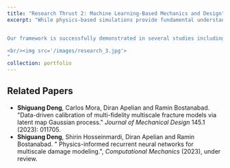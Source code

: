 ```yaml
---
title: "Research Thrust 2: Machine Learning-Based Mechanics and Design"
excerpt: "While physics-based simulations provide fundamental understanding of material mechanics and facilitate material innovation, they are generally too expensive for multiscale material systems (e.g., composites, alloys and crystals) involving high dimensional design space and complex deformation mechanisms. In this research theme, we develop a data-driven framework that integrates microstructure reconstruction, model reduction, statistical and machine learning models to statistically represent material heterogeneity, relieve data reliance and provide trustworthy prediction.


Our framework is successfully demonstrated in several studies including: (𝑖) data assimilation that relies on Gaussian process to fuse and calibrate reduced-order solutions of different fidelities; (𝑖𝑖) physics-informed deep learning that incorporates thermodynamics into sequential learners to emulate multiscale path-dependent plasticity and fracture propagation; and (𝑖𝑖𝑖) metamaterials design that exploits image-based deep learning to accelerate material geometric optimization with spatially varying unit cells.

<br/><img src='/images/research_3.jpg'>
"
collection: portfolio
---
```

<!-- <br/><img src='/images/research_3.jpg' align='middle'
style='width:800px;height:450px;margin-top:15px;margin-left:60px;margin-right:30px;'> -->


Related Papers
------
* **Shiguang Deng**, Carlos Mora, Diran Apelian and Ramin Bostanabad. "Data-driven calibration of multi-fidelity multiscale fracture models via latent map Gaussian process." _Journal of Mechanical Design_ 145.1 (2023): 011705.
* **Shiguang Deng**, Shirin Hosseinmardi, Diran Apelian and Ramin Bostanabad. " Physics-informed recurrent neural networks for multiscale damage modeling.", _Computational Mechanics_ (2023), under review.
